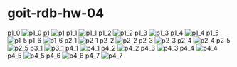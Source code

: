 # goit-rdb-hw-04
p1_0
![p1_0](https://github.com/SerhiiOsmolovskyi/goit-rdb-hw-04/assets/109869085/5c1caeb0-0895-45c8-89e2-e5ba778c1da9)
p1
![p1](https://github.com/SerhiiOsmolovskyi/goit-rdb-hw-04/assets/109869085/5fbbfe7e-e678-4c83-bb0e-0c7d2c97513b)
p1_1
![p1_1](https://github.com/SerhiiOsmolovskyi/goit-rdb-hw-04/assets/109869085/4cab0509-a28f-4642-b912-2f3dcdcf3861)
p1_2
![p1_2](https://github.com/SerhiiOsmolovskyi/goit-rdb-hw-04/assets/109869085/806ff86d-8bea-4348-8318-408523c307d6)
p1_3
![p1_3](https://github.com/SerhiiOsmolovskyi/goit-rdb-hw-04/assets/109869085/2b2a0c4d-730e-44fa-9e7c-f98659b4e699)
p1_4
![p1_4](https://github.com/SerhiiOsmolovskyi/goit-rdb-hw-04/assets/109869085/c3e9e89f-f600-42fd-bb94-bbdc5ea85e97)
p1_5
![p1_5](https://github.com/SerhiiOsmolovskyi/goit-rdb-hw-04/assets/109869085/1bcbabb4-5f6a-4ff6-96c0-1733cd5bd4b4)
p1_6
![p1_6](https://github.com/SerhiiOsmolovskyi/goit-rdb-hw-04/assets/109869085/5d88a0d0-faa4-4372-8ac3-e1ded85912d0)
p2_1
![p2_1](https://github.com/SerhiiOsmolovskyi/goit-rdb-hw-04/assets/109869085/e3bfd110-e0ed-4a36-81d2-d1f23f715b3c)
p2_2
![p2_2](https://github.com/SerhiiOsmolovskyi/goit-rdb-hw-04/assets/109869085/db9e211c-d60d-4b82-a0d0-91352b74ae6e)
p2_3
![p2_3](https://github.com/SerhiiOsmolovskyi/goit-rdb-hw-04/assets/109869085/edf36196-0c91-4e9a-b94a-325515cc7db7)
p2_4
![p2_4](https://github.com/SerhiiOsmolovskyi/goit-rdb-hw-04/assets/109869085/a41a85c3-9cb2-4463-9301-ebdc3130461c)
p2_5
![p2_5](https://github.com/SerhiiOsmolovskyi/goit-rdb-hw-04/assets/109869085/1d15b14c-06d6-41d5-ad6f-e6559b6daa85)
p3_1
![p3_1](https://github.com/SerhiiOsmolovskyi/goit-rdb-hw-04/assets/109869085/63c50e98-cdc2-4204-8682-26a691c342ba)
p4_1
![p4_1](https://github.com/SerhiiOsmolovskyi/goit-rdb-hw-04/assets/109869085/a4045ab5-ab61-4b80-9d96-072f47da6528)
p4_2
![p4_2](https://github.com/SerhiiOsmolovskyi/goit-rdb-hw-04/assets/109869085/59d96d4d-4d49-4a5e-af2f-1f1de22e5802)
p4_3
![p4_3](https://github.com/SerhiiOsmolovskyi/goit-rdb-hw-04/assets/109869085/46ec84f7-3810-45b4-99d7-3f87050a2f51)
p4_4
![p4_4](https://github.com/SerhiiOsmolovskyi/goit-rdb-hw-04/assets/109869085/6254797a-f7e4-4deb-b112-4ae276cc9bfd)
p4_5
![p4_5](https://github.com/SerhiiOsmolovskyi/goit-rdb-hw-04/assets/109869085/6fbd881c-2f95-460b-b6d8-8eeb46f1d772)
p4_6
![p4_6](https://github.com/SerhiiOsmolovskyi/goit-rdb-hw-04/assets/109869085/e58d5385-e726-4dd9-86e9-39a9ce7c5385)
p4_7
![p4_7](https://github.com/SerhiiOsmolovskyi/goit-rdb-hw-04/assets/109869085/648f25d4-ebd8-40ce-bc48-575156f8b699)


